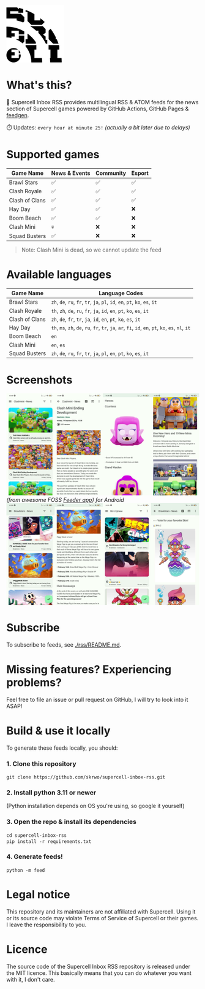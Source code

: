 ![Supercell logo behind the RSS icon](./favicon.png)
# What's this?
📰 Supercell Inbox RSS provides multilingual RSS & ATOM feeds for the news section of Supercell games powered by GitHub Actions, GitHub Pages & [feedgen](https://github.com/lkiesow/python-feedgen).

⏱️ Updates: `every hour at minute 25!`
*(actually a bit later due to delays)*

# Supported games

|Game Name|News & Events|Community|Esport|
|---------|-------------|---------|------|
|Brawl Stars|✅|✅|✅|
|Clash Royale|✅|✅|✅|
|Clash of Clans|✅|✅|✅|
|Hay Day|✅|✅|❌|
|Boom Beach|✅|✅|❌|
|Clash Mini|💀|❌|❌|
|Squad Busters|✅|❌|❌|

>Note: Clash Mini is dead, so we cannot update the feed

# Available languages

|Game Name|Language Codes|
|---------|--------------|
|Brawl Stars|`zh`, `de`, `ru`, `fr`, `tr`, `ja`, `pl`, `id`, `en`, `pt`, `ko`, `es`, `it`|
|Clash Royale|`th`, `zh`, `de`, `ru`, `fr`, `ja`, `id`, `en`, `pt`, `ko`, `es`, `it`|
|Clash of Clans|`zh`, `de`, `fr`, `tr`, `ja`, `id`, `en`, `pt`, `ko`, `es`, `it`|
|Hay Day|`th`, `ms`, `zh`, `de`, `ru`, `fr`, `tr`, `ja`, `ar`, `fi`, `id`, `en`, `pt`, `ko`, `es`, `nl`, `it`|
|Boom Beach|`en`|
|Clash Mini|`en`, `es`|
|Squad Busters|`zh`, `de`, `ru`, `fr`, `tr`, `ja`, `pl`, `en`, `pt`, `ko`, `es`, `it`|

# Screenshots
![Screenshot of Clash Mini News feed & its articles from Feeder app](./img/screenshot1.jpg)
*(from awesome FOSS [Feeder app](https://github.com/spacecowboy/Feeder)) for Android*
![Screenshot of Brawl Stars News, Community & Events feeds & its articles from Feeder app](./img/screenshot2.jpg)

# Subscribe
To subscribe to feeds, see [./rss/README.md](/rss).

# Missing features? Experiencing problems?
Feel free to file an issue or pull request on GitHub, I will try to look into it ASAP!

# Build & use it locally
To generate these feeds locally, you should:
### 1. Clone this repository
```
git clone https://github.com/skrwo/supercell-inbox-rss.git
```

### 2. Install python 3.11 or newer
(Python installation depends on OS you're using, so google it yourself)

### 3. Open the repo & install its dependencies
```
cd supercell-inbox-rss
pip install -r requirements.txt
```

### 4. Generate feeds!
```
python -m feed
```

# Legal notice
This repository and its maintainers are not affiliated with Supercell. Using it or its source code may violate Terms of Service of Supercell or their games. I leave the responsibility to you.

# Licence
The source code of the Supercell Inbox RSS repository is released under the MIT licence. This basically means that you can do whatever you want with it, I don't care.